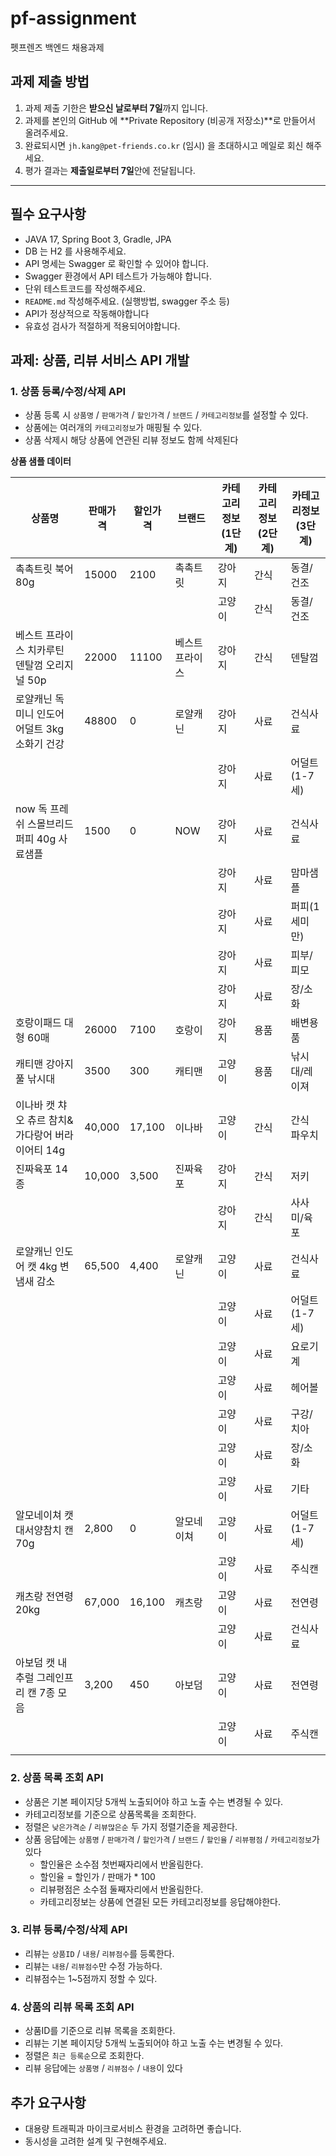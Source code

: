 # pf-assignment

펫프렌즈 백엔드 채용과제


## 과제 제출 방법

1. 과제 제출 기한은 **받으신 날로부터 7일**까지 입니다.
2. 과제를 본인의 GitHub 에 **Private Repository (비공개 저장소)**로 만들어서 올려주세요.
3. 완료되시면 `jh.kang@pet-friends.co.kr` (임시) 을 초대하시고 메일로 회신 해주세요.
4. 평가 결과는 **제출일로부터 7일**안에 전달됩니다.

---

## 필수 요구사항

- JAVA 17, Spring Boot 3, Gradle, JPA
- DB 는 H2 를 사용해주세요.
- API 명세는 Swagger 로 확인할 수 있어야 합니다.
- Swagger 환경에서 API 테스트가 가능해야 합니다.
- 단위 테스트코드를 작성해주세요.
- `README.md` 작성해주세요. (실행방법, swagger 주소 등)
- API가 정상적으로 작동해야합니다
- 유효성 검사가 적절하게 적용되어야합니다.

## 과제: 상품, 리뷰 서비스 API 개발

### 1. 상품 등록/수정/삭제 API

- 상품 등록 시 `상품명` / `판매가격` / `할인가격` / `브랜드` / `카테고리정보`를 설정할 수 있다.
- 상품에는 여러개의 `카테고리정보`가 매핑될 수 있다.
- 상품 삭제시 해당 상품에 연관된 리뷰 정보도 함께 삭제된다

**상품 샘플 데이터**

| 상품명                           | 판매가격   | 할인가격   | 브랜드      | 카테고리정보(1단계) | 카테고리정보(2단계) | 카테고리정보(3단계) |
|-------------------------------|--------|--------|----------|-------------|-------------|-------------|
| 촉촉트릿 북어 80g                   | 15000  | 2100   | 촉촉트릿     | 강아지         | 간식          | 동결/건조       |
|                               |        |        |          | 고양이         | 간식          | 동결/건조       |
| 베스트 프라이스 치카루틴 덴탈껌 오리지널 50p    | 22000  | 11100  | 베스트 프라이스 | 강아지         | 간식          | 덴탈껌         |
| 로얄캐닌 독 미니 인도어 어덜트 3kg 소화기 건강  | 48800  | 0      | 로얄캐닌     | 강아지         | 사료          | 건식사료        |
|                               |        |        |          | 강아지         | 사료          | 어덜트(1-7세)   |
| now 독 프레쉬 스몰브리드 퍼피 40g 사료샘플   | 1500   | 0      | NOW      | 강아지         | 사료          | 건식사료        |
|                               |        |        |          | 강아지         | 사료          | 맘마샘플        |
|                               |        |        |          | 강아지         | 사료          | 퍼피(1세미만)    |
|                               |        |        |          | 강아지         | 사료          | 피부/피모       |
|                               |        |        |          | 강아지         | 사료          | 장/소화        |
| 호랑이패드 대형 60매                  | 26000  | 7100   | 호랑이      | 강아지         | 용품          | 배변용품        |
| 캐티맨 강아지풀 낚시대                  | 3500   | 300    | 캐티맨      | 고양이         | 용품          | 낚시대/레이져     |
| 이나바 캣 챠오 츄르 참치&가다랑어 버라이어티 14g | 40,000 | 17,100 | 이나바      | 고양이         | 간식          | 간식 파우치      |
| 진짜육포 14종                      | 10,000 | 3,500  | 진짜육포     | 강아지         | 간식          | 저키          |
|                               |        |        |          | 강아지         | 간식          | 사사미/육포      |
| 로얄캐닌 인도어 캣 4kg 변냄새 감소         | 65,500 | 4,400  | 로얄캐닌     | 고양이         | 사료          | 건식사료        |
|                               |        |        |          | 고양이         | 사료          | 어덜트(1-7세)   |
|                               |        |        |          | 고양이         | 사료          | 요로기계        |
|                               |        |        |          | 고양이         | 사료          | 헤어볼         |
|                               |        |        |          | 고양이         | 사료          | 구강/치아       |
|                               |        |        |          | 고양이         | 사료          | 장/소화        |
|                               |        |        |          | 고양이         | 사료          | 기타          |
| 알모네이쳐 캣 대서양참치 캔 70g           | 2,800  | 0      | 알모네이쳐    | 고양이         | 사료          | 어덜트(1-7세)   |
|                               |        |        |          | 고양이         | 사료          | 주식캔         |
| 캐츠랑 전연령 20kg                  | 67,000 | 16,100 | 캐츠랑      | 고양이         | 사료          | 전연령         |
|                               |        |        |          | 고양이         | 사료          | 건식사료        |
| 아보덤 캣 내추럴 그레인프리 캔 7종 모음       | 3,200  | 450    | 아보덤      | 고양이         | 사료          | 전연령         |
|                               |        |        |          | 고양이         | 사료          | 주식캔         |
|                               |        |        |          |             |             |             |

### 2. 상품 목록 조회 API

- 상품은 기본 페이지당 5개씩 노출되어야 하고 노출 수는 변경될 수 있다.
- 카테고리정보를 기준으로 상품목록을 조회한다.
- 정렬은 `낮은가격순` / `리뷰많은순` 두 가지 정렬기준을 제공한다.
- 상품 응답에는 `상품명` / `판매가격` / `할인가격` / `브랜드` / `할인율` / `리뷰평점` / `카테고리정보`가 있다
    - 할인율은 소수점 첫번째자리에서 반올림한다.
    - 할인율 = 할인가 / 판매가 * 100
    - 리뷰평점은 소수점 둘째자리에서 반올림한다.
    - 카테고리정보는 상품에 연결된 모든 카테고리정보를 응답해야한다.

### 3. 리뷰 등록/수정/삭제 API

- 리뷰는 `상품ID` / `내용`/ `리뷰점수`를 등록한다.
- 리뷰는 `내용`/ `리뷰점수`만 수정 가능하다.
- 리뷰점수는 1~5점까지 정할 수 있다.

### 4. 상품의 리뷰 목록 조회 API

- 상품ID를 기준으로 리뷰 목록을 조회한다.
- 리뷰는 기본 페이지당 5개씩 노출되어야 하고 노출 수는 변경될 수 있다.
- 정렬은 `최근 등록순`으로 조회한다.
- 리뷰 응답에는 `상품명` / `리뷰점수` / `내용`이 있다

## 추가 요구사항

- 대용량 트래픽과 마이크로서비스 환경을 고려하면 좋습니다.
- 동시성을 고려한 설계 및 구현해주세요.
